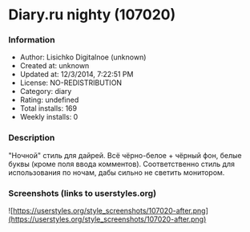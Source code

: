 # Diary.ru nighty (107020)

### Information
- Author: Lisichko Digitalnoe (unknown)
- Created at: unknown
- Updated at: 12/3/2014, 7:22:51 PM
- License: NO-REDISTRIBUTION
- Category: diary
- Rating: undefined
- Total installs: 169
- Weekly installs: 0


### Description
"Ночной" стиль для дайрей. Всё чёрно-белое + чёрный фон, белые буквы (кроме поля ввода комментов).
Соответственно стиль для использования по ночам, дабы сильно не светить монитором.


### Screenshots (links to userstyles.org)
![https://userstyles.org/style_screenshots/107020-after.png](https://userstyles.org/style_screenshots/107020-after.png)



